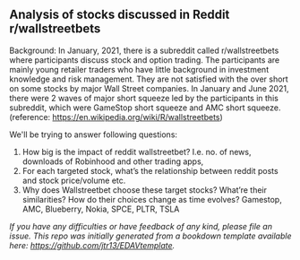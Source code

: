 ## Analysis of stocks discussed in Reddit r/wallstreetbets

Background:
In January, 2021, there is a subreddit called r/wallstreetbets where participants discuss stock and option trading. The participants are mainly young retailer traders who have little background in investment knowledge and risk management. They are not satisfied with the over short on some stocks by major Wall Street companies. In January and June 2021, there were 2 waves of major short squeeze led by the participants in this subreddit, which were GameStop short squeeze and AMC short squeeze.
(reference: https://en.wikipedia.org/wiki/R/wallstreetbets)

We'll be trying to answer following questions:
1. How big is the impact of reddit wallstreetbet? I.e. no. of news, downloads of Robinhood and other trading apps,
2. For each targeted stock, what’s the relationship between reddit posts and stock price/volume etc.
3. Why does Wallstreetbet choose these target stocks? What’re their similarities? How do their choices change as time evolves? Gamestop, AMC, Blueberry, Nokia, SPCE, PLTR, TSLA

*If you have any difficulties or have feedback of any kind, please file an issue.*
*This repo was initially generated from a bookdown template available here: https://github.com/jtr13/EDAVtemplate.*	


